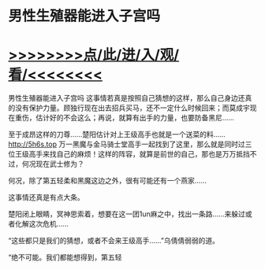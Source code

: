 # 男性生殖器能进入子宫吗

# <a href="https://github.com/dangole/dfs/issues/1">>>>>>>>>点/此/进/入/观/看/<<<<<<<<</a>

男性生殖器能进入子宫吗
这事情若真是按照自己猜想的这样，那么自己身边还真的没有保护力量。顾独行现在出去招兵买马，还不一定什么时候回来；而莫成宇现在重伤，估计好的不会这么；再说，就算有出手的力量，也要防备黑尼……

至于成昂这样的刀尊……楚阳估计对上王级高手也就是一个送菜的料……
http://5h6s.top
万一黑魔与金马骑士堂高手一起找到了这里，那么就是同时过三位王级高手来找自己的麻烦！这样的阵容，就算是前世的自己，那也是万万抵挡不过，何况现在武士修为？

何况，除了第五轻柔和黑魔这边之外，很有可能还有一个燕家……

这事情还真是有点大条。

楚阳闭上眼睛，冥神思索着，想要在这一团1un麻之中，找出一条路……来躲过或者化解这次危机……

“这些都只是我们的猜想，或者不会来王级高手……”乌倩倩弱弱的道。

“绝不可能。我们都能想得到，第五轻
